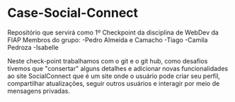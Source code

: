 # Case-Social-Connect
Repositório que servirá como 1º Checkpoint da disciplina de WebDev da FIAP
Membros do grupo:
-Pedro Almeida e Camacho
-Tiago
-Camila Pedroza
-Isabelle


Neste check-point trabalhamos com o git e o git hub, como desafios tivemos que "consertar" alguns
detalhes e adicionar novas funcionalidades ao site SocialConnect que é um site onde o usuário pode
criar seu perfil, compartilhar atualizações, seguir outros usuários e interagir por meio de mensagens privadas.

